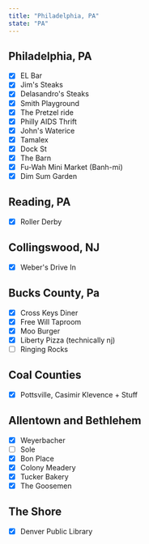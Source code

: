 ```yaml
---
title: "Philadelphia, PA"
state: "PA"
---
```


## Philadelphia, PA
- [X] EL Bar
- [X] Jim's Steaks
- [X] Delasandro's Steaks
- [X] Smith Playground
- [X] The Pretzel ride
- [X] Philly AIDS Thrift
- [X] John's Waterice
- [X] Tamalex
- [X] Dock St
- [X] The Barn
- [X] Fu-Wah Mini Market (Banh-mi)
- [X] Dim Sum Garden

## Reading, PA
- [X] Roller Derby

## Collingswood, NJ
- [X] Weber's Drive In

## Bucks County, Pa
- [X] Cross Keys Diner
- [X] Free Will Taproom
- [X] Moo Burger
- [X] Liberty Pizza (technically nj)
- [ ] Ringing Rocks

## Coal Counties
- [X] Pottsville, Casimir Klevence + Stuff

## Allentown and Bethlehem
- [X] Weyerbacher
- [ ] Sole
- [X] Bon Place
- [X] Colony Meadery
- [X] Tucker Bakery
- [X] The Goosemen

## The Shore
- [X] Denver Public Library
